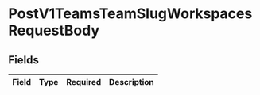 # PostV1TeamsTeamSlugWorkspacesRequestBody


## Fields

| Field       | Type        | Required    | Description |
| ----------- | ----------- | ----------- | ----------- |